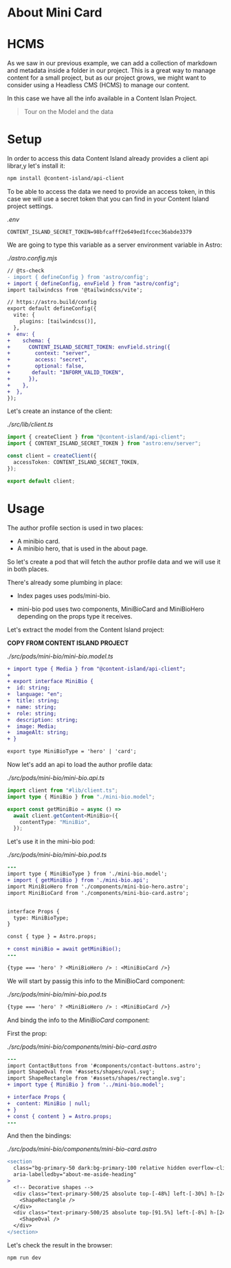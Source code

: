 # About Mini Card

# HCMS

As we saw in our previous example, we can add a collection of markdown and metadata inside a folder in our project. This is a great way to manage content for a small project, but as our project grows, we might want to consider using a Headless CMS (HCMS) to manage our content.

In this case we have all the info available in a Content Islan Project.

> Tour on the Model and the data

# Setup

In order to access this data Content Island already provides a client api librar,y let's install it:

```bash
npm install @content-island/api-client
```

To be able to access the data we need to provide an access token, in this case we will use a secret token that you can find in your Content Island project settings.

_.env_

```
CONTENT_ISLAND_SECRET_TOKEN=98bfcafff2e649ed1fccec36abde3379
```

We are going to type this variable as a server environment variable in Astro:

_./astro.config.mjs_

```diff
// @ts-check
- import { defineConfig } from 'astro/config';
+ import { defineConfig, envField } from "astro/config";
import tailwindcss from '@tailwindcss/vite';

// https://astro.build/config
export default defineConfig({
  vite: {
    plugins: [tailwindcss()],
  },
+  env: {
+    schema: {
+      CONTENT_ISLAND_SECRET_TOKEN: envField.string({
+        context: "server",
+        access: "secret",
+        optional: false,
+       default: "INFORM_VALID_TOKEN",
+      }),
+    },
+  },
});
```

Let's create an instance of the client:

_./src/lib/client.ts_

```ts
import { createClient } from "@content-island/api-client";
import { CONTENT_ISLAND_SECRET_TOKEN } from "astro:env/server";

const client = createClient({
  accessToken: CONTENT_ISLAND_SECRET_TOKEN,
});

export default client;
```

# Usage

The author profile section is used in two places:

- A minibio card.
- A minibio hero, that is used in the about page.

So let's create a pod that will fetch the author profile data and we will use it in both places.

There's already some plumbing in place:

- Index pages uses pods/mini-bio.

- mini-bio pod uses two components, MiniBioCard and MiniBioHero depending on the props type it receives.

Let's extract the model from the Content Island project:

**COPY FROM CONTENT ISLAND PROJECT**

_./src/pods/mini-bio/mini-bio.model.ts_

```diff
+ import type { Media } from "@content-island/api-client";
+
+ export interface MiniBio {
+  id: string;
+  language: "en";
+  title: string;
+  name: string;
+  role: string;
+  description: string;
+  image: Media;
+  imageAlt: string;
+ }

export type MiniBioType = 'hero' | 'card';
```

Now let's add an api to load the author profile data:

_./src/pods/mini-bio/mini-bio.api.ts_

```ts
import client from "#lib/client.ts";
import type { MiniBio } from "./mini-bio.model";

export const getMiniBio = async () =>
  await client.getContent<MiniBio>({
    contentType: "MiniBio",
  });
```

Let's use it in the mini-bio pod:

_./src/pods/mini-bio/mini-bio.pod.ts_

```diff
---
import type { MiniBioType } from './mini-bio.model';
+ import { getMiniBio } from './mini-bio.api';
import MiniBioHero from './components/mini-bio-hero.astro';
import MiniBioCard from './components/mini-bio-card.astro';


interface Props {
  type: MiniBioType;
}

const { type } = Astro.props;

+ const miniBio = await getMiniBio();
---

{type === 'hero' ? <MiniBioHero /> : <MiniBioCard />}
```

We will start by passig this info to the MiniBioCard component:

_./src/pods/mini-bio/mini-bio.pod.ts_

```diff
{type === 'hero' ? <MiniBioHero /> : <MiniBioCard />}
```

And bindg the info to the _MiniBioCard_ component:

First the prop:

_./src/pods/mini-bio/components/mini-bio-card.astro_

```diff
---
import ContactButtons from '#components/contact-buttons.astro';
import ShapeOval from '#assets/shapes/oval.svg';
import ShapeRectangle from '#assets/shapes/rectangle.svg';
+ import type { MiniBio } from '../mini-bio.model';

+ interface Props {
+  content: MiniBio | null;
+ }
+ const { content } = Astro.props;
---
```

And then the bindings:

_./src/pods/mini-bio/components/mini-bio-card.astro_

```diff
<section
  class="bg-primary-50 dark:bg-primary-100 relative hidden overflow-clip rounded-2xl p-6 lg:block"
  aria-labelledby="about-me-aside-heading"
>
  <!-- Decorative shapes -->
  <div class="text-primary-500/25 absolute top-[-48%] left-[-30%] h-[243px] w-[420px]" aria-hidden="true">
    <ShapeRectangle />
  </div>
  <div class="text-primary-500/25 absolute top-[91.5%] left-[-8%] h-[243px] w-[420px] overflow-clip" aria-hidden="true">
    <ShapeOval />
  </div>
</section>
```


Let's check the result in the browser:

```bash
npm run dev
```
